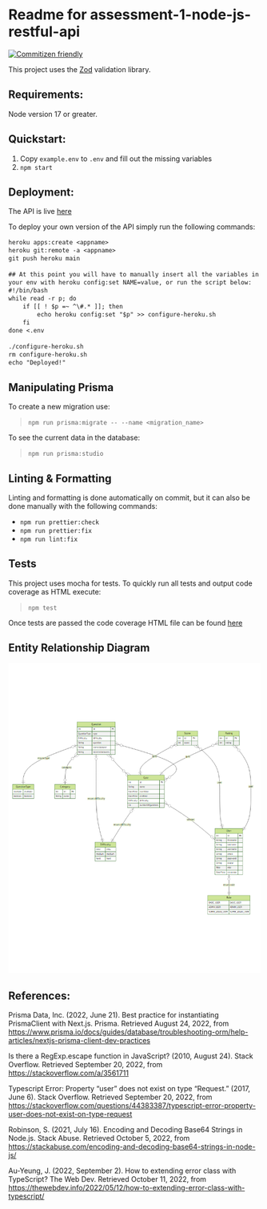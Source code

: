 # Readme for assessment-1-node-js-restful-api

[![Commitizen friendly](https://img.shields.io/badge/commitizen-friendly-brightgreen.svg)](http://commitizen.github.io/cz-cli/)

This project uses the [Zod](https://zod.dev/) validation library.

## Requirements:
Node version 17 or greater.

## Quickstart:
1. Copy `example.env` to `.env` and fill out the missing variables
2. `npm start`

## Deployment:
The API is live [here](https://node-js-restful-api-gevis1.herokuapp.com/api/v2)

To deploy your own version of the API simply run the following commands:
```shell
heroku apps:create <appname>
heroku git:remote -a <appname>
git push heroku main

## At this point you will have to manually insert all the variables in your env with heroku config:set NAME=value, or run the script below:
#!/bin/bash
while read -r p; do
    if [[ ! $p =~ ^\#.* ]]; then
        echo heroku config:set "$p" >> configure-heroku.sh
    fi
done <.env

./configure-heroku.sh
rm configure-heroku.sh
echo "Deployed!"
```


## Manipulating Prisma
To create a new migration use: 
> `npm run prisma:migrate -- --name <migration_name>`

To see the current data in the database:
> `npm run prisma:studio`

## Linting & Formatting
Linting and formatting is done automatically on commit,
but it can also be done manually with the following commands:
*  `npm run prettier:check`
*  `npm run prettier:fix`
*  `npm run lint:fix`

## Tests
This project uses mocha for tests.
To quickly run all tests and output code coverage as HTML execute:
> `npm test`

Once tests are passed the code coverage HTML file can be found [here](./coverage/index.html)

## Entity Relationship Diagram
![](./prisma/v2/ERD.png)

## References:
Prisma Data, Inc. (2022, June 21). Best practice for instantiating PrismaClient with Next.js. Prisma. Retrieved August 24, 2022, from https://www.prisma.io/docs/guides/database/troubleshooting-orm/help-articles/nextjs-prisma-client-dev-practices

Is there a RegExp.escape function in JavaScript? (2010, August 24). Stack Overflow. Retrieved September 20, 2022, from https://stackoverflow.com/a/3561711

Typescript Error: Property “user” does not exist on type “Request.” (2017, June 6). Stack Overflow. Retrieved September 20, 2022, from https://stackoverflow.com/questions/44383387/typescript-error-property-user-does-not-exist-on-type-request

Robinson, S. (2021, July 16). Encoding and Decoding Base64 Strings in Node.js. Stack Abuse. Retrieved October 5, 2022, from https://stackabuse.com/encoding-and-decoding-base64-strings-in-node-js/

Au-Yeung, J. (2022, September 2). How to extending error class with TypeScript? The Web Dev. Retrieved October 11, 2022, from https://thewebdev.info/2022/05/12/how-to-extending-error-class-with-typescript/
